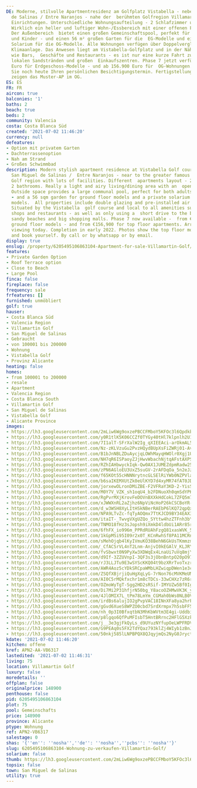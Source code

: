 ```yaml
---
DE: Moderne, stilvolle Apartmentresidenz am Golfplatz Vistabella - neben San Miguel
  de Salinas / Entre Naranjos - nahe der  berühmten Golfregion Villamartin mit vielen
  Einrichtungen. Unterschiedliche Wohnungsaufteilung - 2 Schlafzimmer und  2 Badezimmer.
  Wirklich ein heller und luftiger Wohn-/Essbereich mit einer offenen Familienküche.
  Der Außenbereich  bietet einen großen Gemeinschaftspool, perfekt für Erwachsene
  und Kinder - und einen 56 m² großen Garten für die  EG-Modelle und ein privates
  Solarium für die OG-Modelle. Alle Wohnungen verfügen über Doppelverglasung und  vorinstallierte
  Klimaanlage. Das Anwesen liegt am Vistabella-Golfplatz und in der Nähe aller Annehmlichkeiten
  wie Bars,  Geschäfte und Restaurants - es ist nur eine kurze Fahrt zu den schönen
  lokalen Sandstränden und großen  Einkaufszentren. Phase 7 jetzt verfügbar - ab 148.900
  Euro für Erdgeschoss-Modelle - und ab 156.900 Euro für  OG-Wohnungen. Vereinbaren
  Sie noch heute Ihren persönlichen Besichtigungstermin. Fertigstellung Anfang 2022.  Fotos
  zeigen das Muster-AP im OG.
ES: ES
FR: FR
aircon: true
balconies: '1'
baths: 2
beach: true
beds: 2
community: Valencia
costa: Costa Blanca Süd
created: '2021-07-02 11:46:20'
currency: null
defeatures:
- Option mit privatem Garten
- Dachterrassenoption
- Nah am Strand
- Großes Schwimmbad
description: Modern stylish apartment residence at Vistabella Golf course - next to
  San Miguel de Salinas /  Entre Naranjos - near to the greater famous Villamartin
  Golf region with lots of facilities. Different  apartments layout - 2 bedrooms and
  2 bathrooms. Really a light and airy living/dining area with an  open family kitchen.
  Outside space provides a large communal pool, perfect for both adults and  children
  - and a 56 sqm garden for ground floor models and a private solarium for top floor
  models.  All properties include double glazing and pre-installed air conditioning.
  Situated by the Vistabella  golf course and local to all amenities such as bars,
  shops and restaurants - as well as only using a  short drive to the beautiful local
  sandy beaches and big shopping malls. Phase 7 now available -  from €148.900 for
  ground floor models - and from €156,900 for top floor apartments. Arrange your  personal
  viewing today. Completion in early 2022. Photos show the top floor model show house.  Come
  and book yourself. By call or by whatsapp or by email.
display: true
enslug: /property/6205495106863104-Apartment-for-sale-Villamartin-Golf/
features:
- Private Garden Option
- Roof Terrace option
- Close to Beach
- Large Pool
finca: false
fireplace: false
frequency: sale
frfeatures: []
furnished: unmöbliert
golf: true
hauser:
- Costa Blanca Süd
- Valencia Region
- Villamartin Golf
- San Miguel de Salinas
- Gebraucht
- von 100001 bis 200000
- Wohnung
- Vistabella Golf
- Provinz Alicante
heating: false
homes:
- from 100001 to 200000
- resale
- Apartment
- Valencia Region
- Costa Blanca South
- Villamartin Golf
- San Miguel de Salinas
- Vistabella Golf
- Alicante Province
images:
- https://lh3.googleusercontent.com/2mLiw6Wg9oxzePBCCFMboY5KFOc3l6Qpdkbn0bGf_6nMK21SFv2TgZ-XcJ1lTTVypr8D5yBiaWXXlvb9mHIABoXc0_BaUyhEbw=w640-rj-e30-l100
- https://lh3.googleusercontent.com/y0R1tlK5K06CCZf0TYGy40tHl7klpnlh2U1ZoKhSSElbsfHgASRYy6u51kYy3cdZNBiJr11ik4Gd-w8h0kAMuZ-x_m5Q_oJ2giA=w640-rj-e30-l100
- https://lh3.googleusercontent.com/7I1alT-SFrXalW2Ig_qXIEEAci-arOkmAL5aAkwxvsiA2HWkzoXg5toNfVPzkKhamhP9mYzapNYvhVd-q33Zi0ldbLz6Pd8svXU=w640-rj-e30-l100
- https://lh3.googleusercontent.com/Nz-zKLVzuGu2PvzHQydBUpXsFiZWRj01-AvBQAmLAeEYlzi-pnG5QMFo44Lrkie6Bl0vP-4_jOWMIcWuyONtRHzuuwLfMN2hXg=w640-rj-e30-l100
- https://lh3.googleusercontent.com/B1bJnNBLZDuAycjqLOWhMayqHWOlr0Xgj1Uv_M1AI0LIT4RaMtRaofE6_y7f1qmmVEf8exoX_sOiH9XvY-LZDZ9JTruRnnCpvG0=w640-rj-e30-l100
- https://lh3.googleusercontent.com/NH7qR6ISPaoyZJjHwvWbachNjtqAFstAXPSC7GRw8SZ31WORXihZvXmxVyjObukIveRrHjfRLUXBFOoCaAVcGZxNK0T1rq2a=w640-rj-e30-l100
- https://lh3.googleusercontent.com/RZhIAHbwyckIqk-Qw0AX1JUMEZdpmRadw25oojUVivyBRzri8RY5fVdSL-jDjeB6kwjlJHkXHl_HQ6Z3tCn_MHQ7BVVXKQuG=w640-rj-e30-l100
- https://lh3.googleusercontent.com/zPN6AGloEU3UxZ5suGV-2rAFDqOa_5n2eJzytTVQz-uK7w3ZdH_uCxJt-JU1NW5JK1YP6zUIf-5N-3YNsV0cIMJTzcxbgV-7Xg=w640-rj-e30-l100
- https://lh3.googleusercontent.com/f65KOt55cHNNNrytncGLSElRiYWb0NZPVlaNJ1kXELycFE52CpY6Vua5vAtgeK1nltaha7ZC9BBTGq_e_VWdw7H9GCbEV1k2Nw=w640-rj-e30-l100
- https://lh3.googleusercontent.com/b6saIKEMXUtZk0eUlKYD7d4xyMR74fAT0JD9fVGh38EeSw7QQEcAI3DFiRaZejqGKzCNhGEwuw96Hzh5Hl3gfH48wvUpnyQE5Q=w640-rj-e30-l100
- https://lh3.googleusercontent.com/jorxewOLronDMiZBE-F2VFRaY3KD-2-YisS2nP7Cxg74RPjVPuS_gtLV8fuIO7zyi9S5e_aepxaK71s8DTgGiN-KCTLPldBNVH0=w640-rj-e30-l100
- https://lh3.googleusercontent.com/M0Y7V_VZK_sh1oqU4_b2FDNuoXh0qmSdYPKMFPngvQajhwEddEbt5hVO3wmKDfzWYhwBOlCxzU3QvdPmFo-PG_O9SmlOLhPOTmk=w640-rj-e30-l100
- https://lh3.googleusercontent.com/RgPvrMXjKrovFeDOVnBXXkHdCokL7ZFQ5m70tDDHJMbh-dG-OXM0s49oaCXt--hhHuzhwf2TFAA-qUrgbyK5JOT-Xmt1isKdMA=w640-rj-e30-l100
- https://lh3.googleusercontent.com/xJWWXnRL2aZjhz6NpViNcHoP26kCSCBoYR-n_hCxQVNbQdhl7MbtlI4FY-KJvFSh0WC9d_3Pm7D8wHoCha33aFK0H0a9b1s7Vg=w640-rj-e30-l100
- https://lh3.googleusercontent.com/d_w3WSH8XyLItHSkNBerRAEbP6lKQ72qpQxXlQqE5oZ5jtDhlHJartI50M4ntun1Ke9C95XcxSNeg-m8b3yxcvGUDdCZ9Fnp=w640-rj-e30-l100
- https://lh3.googleusercontent.com/NPA9LTvZc-fqTyAOQmx7TtKJCD9BY34EAX3lJdGaHm12dfP4coEYKnzExDZM8S1W2BE7xGztCggeCdicT7JR_3T0XmkZWQdsvGA=w640-rj-e30-l100
- https://lh3.googleusercontent.com/itaIT-_TwvgVXgUZQo_SYttw4hzZTFnh3bY_ig4v1McxPwpE2Q4wfLGMhI-SOvOrnF5BT0KRmytRMrdwH7e0fNul8DtmSkfwXg=w640-rj-e30-l100
- https://lh3.googleusercontent.com/TNMO18fHz3sJopsh9iXmkD4ldbUi1ARr85r2i1zSFhKILqCxgE7lLg2Mjckstyohl-pdQ8iH-KC752NhVhrCb8FKjVtFir83hJk=w640-rj-e30-l100
- https://lh3.googleusercontent.com/6fhFX_io996m_PPRdRUAhFzgQ81xasWVK_5tEopNM3ILGE5Vvt8eRIjU7r-ouifjNKKb0pzB58aS8pqfqnWN0gW0Rp8vaIs=w640-rj-e30-l100
- https://lh3.googleusercontent.com/1kGpMSi95I09r2x0T_KCnRwhSf8PA11MCRnzEalMj3u2kl71hRA5GVwDdlicjLv2fk8hKun7Xt4XHUubzHgc2zTvUnwp_uwN=w640-rj-e30-l100
- https://lh3.googleusercontent.com/sMehOjqb4lKyIVmuKO38BehN6GkUsTKmmzm3u1veyA_9jsb5dccMOOfGFbbbNKl-TGkKU4Bm96TrSskuBj8bYI4CAHa4UP6Iiw=w640-rj-e30-l100
- https://lh3.googleusercontent.com/_CfACSrVL4nT2Lnm-AnjvI0kEGAlV_KLJRYq8IQW5w1wLBQm4pAadgkHcXXR1MtolMSx3PK2rcGtR9rZMKMV4bJRBcOJREzpfw=w640-rj-e30-l100
- https://lh3.googleusercontent.com/fvSbwxt0N9PyXw3XDWqEx4LnaUi7uVq8mjYksPeVYKv-NaaeUmBhdUqBIRZdce5droeYyTORdcZt5tPf-D12RSMuwKvHkSGR=w640-rj-e30-l100
- https://lh3.googleusercontent.com/d9If-3ZZUVnpI-3QF3s3jObnBntpO20pO97MfKea9oHjnN_bQbu3AMRIvkfXlPQTCgFUtRlyxsttZXWjhS_TszT4In_6Pgtt5g=w640-rj-e30-l100
- https://lh3.googleusercontent.com/rJ3LLJTu9E3wSYScKKQ04t9bzXRrTvoTxzrVSLmk6RNio8L7rS2OXPNHTDwT2fo8t1zNvthynAkHAo7_myLygTzMajGaplDjNg=w640-rj-e30-l100
- https://lh3.googleusercontent.com/AWR4Aoz5cYDkSRCpaWMbLHZwiqpDWen1e3colyFFma-8bZlpiffJKOQ6i0j1RrRF88UQx_L71-9YV6ahAQbGczzDoguA5X7kuMs=w640-rj-e30-l100
- https://lh3.googleusercontent.com/ZSQfXBjrjiQuHgXqLyG-7rNon76cMVKMeUMhpb1dXvenAMgwi04WG2jDkowaWeg0HOomrkQMGz3y526WTXMuN0SjmwbxpOcGDQ=w640-rj-e30-l100
- https://lh3.googleusercontent.com/AI0C5rMQkfxchr1m8cTDCs-33wCHXz7zR6rmSO6p147zStD8vIEqEXYkWFukPha_KBFHyZaE6EO875rj9-wZ45nCe6FWNtRrjp4=w640-rj-e30-l100
- https://lh3.googleusercontent.com/OZmoWyTgT-Sgg2HD2sRSif-IMYUZw5Bf0IglMLBKfeGJJGkt3Kk06ZPeaukhvpDKErcQzw67cZRxd2UMrxp7S_5bGr3CC75mP2E=w640-rj-e30-l100
- https://lh3.googleusercontent.com/Di7Mi2P31hfjrN50bg_Y8acoOZHMwVK3K_yZcTaf9NgjgvYV7_grmi6vejrHUiNce7THUK_uvvQbCw4P8KoBW7eSsR4oo9JT=w640-rj-e30-l100
- https://lh3.googleusercontent.com/4JlOMIX7L_tPm78LmYm_CGMah0bWs0NLB0VsbJs6FYionYLCKOcOzznVXbrSYu5IrfMvVkp4odeU5jhb73qjyMnfDbfZsuMQ=w640-rj-e30-l100
- https://lh3.googleusercontent.com/irdBs6alujIO2gPvpVAC18INnXFa8ya2hrPX7fe9vzTWxD3UGn0pTi3b9xPLY-_KBvtUI-Nn4_MB-p8awIJPPInlWnL6Iz48Yw=w640-rj-e30-l100
- https://lh3.googleusercontent.com/gGvd6XueS8WPZO0cbd7SrdXrmpx7h5sbFF5cHYRSskqAxSj6cLDJuCq2rZcRD7LyWcpr1KRqPbKZt5Wzi1VCwSZaQkJUlo6G=w640-rj-e30-l100
- https://lh3.googleusercontent.com/nh_0p3I0BfxqtbN3MhKbWVtm3E4gi-UddbiFmP4McFms64JnkE39TVCnCfjrn8X1zygKvsMjkucoxGDCHopcYYKe5AFWqLuXIg=w640-rj-e30-l100
- https://lh3.googleusercontent.com/p8lgqo6QfPuMFIsbT5HntBRrnc2HFlG5Xzkyz4xkP8DGZjrT9gJNKY5oykBw7TZemcvie5-onJ_myRNeakoVjKIms4CPFlOElPc=w640-rj-e30-l100
- https://lh3.googleusercontent.com/j__3e3gjFkQyLs_d9UYuzNYfupOeLWPFRDVgfPQbmmSyDx0aO0AwtZg-2tAqGAbOJZe12r8HTsdU3cXBaxfvxtM8BK6l9CP6-A=w640-rj-e30-l100
- https://lh3.googleusercontent.com/G9PEAq0s5FX2TdYQaz793klZj4WIyb1zBnJZdyMfUU5On7w9m0IlpGI73mlTBxBR20W8zlKxlq88rNZOi_Tgi95pcMDyv4bPBA=w640-rj-e30-l100
- https://lh3.googleusercontent.com/50nkj585lLNPBPQX8QJqyjmQs2NyG0Jryct9J9w7TrcWsv09J-He8MWF58C_B4vb06bX836bELS0zLF_b1KSbzOvfgLRwz2U=w640-rj-e30-l100
kdate: '2021-07-02 11:46:20'
kitchen: offene
kref: APN2-AA-VB6317
lastedited: '2021-07-02 11:46:31'
living: 75
location: Villamartin Golf
luxury: false
moredetails: ''
offplan: false
originalprice: 148900
penthouse: false
pid: 6205495106863104
plot: 75
pool: Gemeinschafts
price: 148900
province: Alicante
ptype: Wohnung
ref: APN2-VB6317
salestage: 0
shas: '{''en'': ''nosha'',''de'': ''nosha'',''pcbs'': ''nosha''}'
slug: 6205495106863104-Wohnung-zu-verkaufen-Villamartin-Golf/
solarium: false
thumb: https://lh3.googleusercontent.com/2mLiw6Wg9oxzePBCCFMboY5KFOc3l6Qpdkbn0bGf_6nMK21SFv2TgZ-XcJ1lTTVypr8D5yBiaWXXlvb9mHIABoXc0_BaUyhEbw=w400-h240-n-rj-e30-l100
topsix: false
town: San Miguel de Salinas
utility: true
---
```

